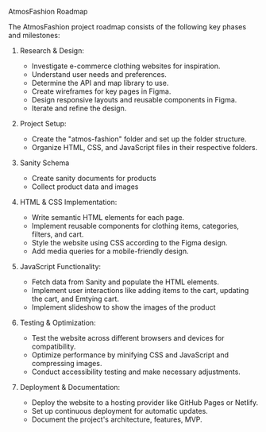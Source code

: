 AtmosFashion Roadmap

The AtmosFashion project roadmap consists of the following key phases and milestones:

1. Research & Design:

   - Investigate e-commerce clothing websites for inspiration.
   - Understand user needs and preferences.
   - Determine the API and map library to use.
   - Create wireframes for key pages in Figma.
   - Design responsive layouts and reusable components in Figma.
   - Iterate and refine the design.

2. Project Setup:

   - Create the "atmos-fashion" folder and set up the folder structure.
   - Organize HTML, CSS, and JavaScript files in their respective folders.

3. Sanity Schema

   - Create sanity documents for products
   - Collect product data and images

4. HTML & CSS Implementation:

   - Write semantic HTML elements for each page.
   - Implement reusable components for clothing items, categories, filters, and cart.
   - Style the website using CSS according to the Figma design.
   - Add media queries for a mobile-friendly design.

5. JavaScript Functionality:

   - Fetch data from Sanity and populate the HTML elements.
   - Implement user interactions like adding items to the cart, updating the cart, and Emtying cart.
   - Implement slideshow to show the images of the product

6. Testing & Optimization:

   - Test the website across different browsers and devices for compatibility.
   - Optimize performance by minifying CSS and JavaScript and compressing images.
   - Conduct accessibility testing and make necessary adjustments.

7. Deployment & Documentation:
   - Deploy the website to a hosting provider like GitHub Pages or Netlify.
   - Set up continuous deployment for automatic updates.
   - Document the project's architecture, features, MVP.
